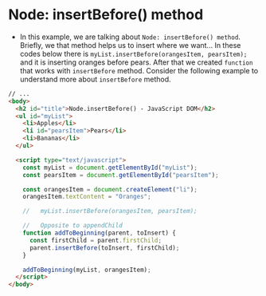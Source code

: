 # Node: insertBefore() method

- In this example, we are talking about `Node: insertBefore() method`. Briefly, we that method helps us to insert where we want... In these codes below there is `myList.insertBefore(orangesItem, pearsItem);` and it is inserting oranges before pears. After that we created `function` that works with `insertBefore` method. Consider the following example to understand more about `insertBefore` method.

```html
// ...
<body>
  <h2 id="title">Node.insertBefore() - JavaScript DOM</h2>
  <ul id="myList">
    <li>Apples</li>
    <li id="pearsItem">Pears</li>
    <li>Bananas</li>
  </ul>

  <script type="text/javascript">
    const myList = document.getElementById("myList");
    const pearsItem = document.getElementById("pearsItem");

    const orangesItem = document.createElement("li");
    orangesItem.textContent = "Oranges";

    //   myList.insertBefore(orangesItem, pearsItem);

    //   Opposite to appendChild
    function addToBeginning(parent, toInsert) {
      const firstChild = parent.firstChild;
      parent.insertBefore(toInsert, firstChild);
    }

    addToBeginning(myList, orangesItem);
  </script>
</body>
```
